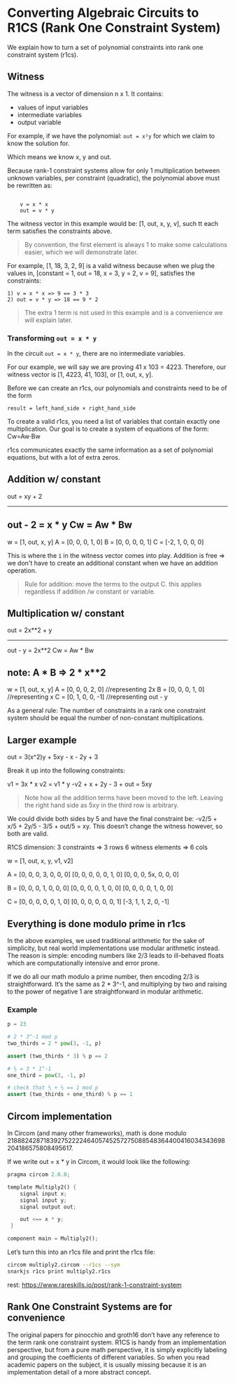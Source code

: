 # Converting Algebraic Circuits to R1CS (Rank One Constraint System)

We explain how to turn a set of polynomial constraints into rank one constraint system (r1cs).

## Witness

The witness is a vector of dimension n x 1.
It contains:

- values of input variables
- intermediate variables
- output variable

For example, if we have the polynomial: `out = x²y`
for which we claim to know the solution for.

Which means we know x, y and out.

Because rank-1 constraint systems allow for only 1 multiplication between unknown variables, per constraint (quadratic), the polynomial above must be rewritten as:

```solidity
    
    v = x * x  
    out = v * y
```

The witness vector in this example would be: [1, out, x, y, v], such tt each term satisfies the constraints above.
>By convention, the first element is always 1 to make some calculations easier, which we will demonstrate later.

For example, [1, 18, 3, 2, 9] is a valid witness because when we plug the values in,
[constant = 1, out = 18, x = 3, y = 2, v = 9], satisfies the constraints:

```solidity
1) v = x * x => 9 == 3 * 3
2) out = v * y => 18 == 9 * 2
```
> The extra 1 term is not used in this example and is a convenience we will explain later.

### Transforming `out = x * y`

In the circuit `out = x * y`, there are no intermediate variables.

For our example, we will say we are proving 41 x 103 = 4223.
Therefore, our witness vector is [1, 4223, 41, 103], or [1, out, x, y].

Before we can create an r1cs, our polynomials and constraints need to be of the form

`result = left_hand_side × right_hand_side`

To create a valid r1cs, you need a list of variables that contain exactly one multiplication.
Our goal is to create a system of equations of the form:
Cw=Aw⋅Bw

r1cs communicates exactly the same information as a set of polynomial equations, but with a lot of extra zeros.

## Addition w/ constant

out = xy + 2

-----------------
out - 2 = x * y
Cw = Aw * Bw
-----------------

w = [1, out, x, y]
A = [0, 0, 0, 1, 0]
B = [0, 0, 0, 0, 1]
C = [-2, 1, 0, 0, 0]

This is where the `1` in the witness vector comes into play.
Addition is free => we don't have to create an additional constant when we have an addition operation.

>Rule for addition: move the terms to the output C. this applies regardless if addition /w constant or variable.

## Multiplication w/ constant

out = 2x**2 + y

-----------------
out - y = 2x**2
Cw      = Aw * Bw

note: A * B => 2 * x**2
-----------------

w = [1, out, x, y]
A = [0, 0, 0, 2, 0]     //representing 2x
B = [0, 0, 0, 1, 0]     //representing x
C = [0, 1, 0, 0, -1]    //representing out - y  

As a general rule:
The number of constraints in a rank one constraint system should be equal the number of non-constant multiplications.

## Larger example

out = 3(x^2)y + 5xy - x - 2y + 3

Break it up into the following constraints:

v1 = 3x * x
v2 = v1 * y
-v2 + x + 2y - 3 + out = 5xy

> Note how all the addition terms have been moved to the left. Leaving the right hand side as 5xy in the third row is arbitrary. 

We could divide both sides by 5 and have the final constraint be: -v2/5 + x/5 + 2y/5 - 3/5 + out/5 = xy.
This doesn’t change the witness however, so both are valid.

R1CS dimension:
    3 constraints => 3 rows
    6 witness elements => 6 cols

w = [1, out, x, y, v1, v2]

A = [0, 0, 0, 3, 0, 0, 0]
    [0, 0, 0, 0, 0, 1, 0]
    [0, 0, 0, 5x, 0, 0, 0]

B = [0, 0, 0, 1, 0, 0, 0]
    [0, 0, 0, 0, 1, 0, 0]
    [0, 0, 0, 0, 1, 0, 0]

C = [0, 0, 0, 0, 0, 1, 0]
    [0, 0, 0, 0, 0, 0, 1]
    [-3, 1, 1, 2, 0, -1]

## Everything is done modulo prime in r1cs

In the above examples, we used traditional arithmetic for the sake of simplicity, but real world implementations use modular arithmetic instead.
The reason is simple: encoding numbers like 2/3 leads to ill-behaved floats which are computationally intensive and error prone.

If we do all our math modulo a prime number, then encoding 2/3 is straightforward.
It’s the same as 2 * 3^-1, and multiplying by two and raising to the power of negative 1 are straightforward in modular arithmetic.

### Example

```python
p = 23

# 2 * 3^-1 mod p
two_thirds = 2 * pow(3, -1, p)

assert (two_thirds * 3) % p == 2

# ⅓ = 3 * 1^-1
one_third = pow(3, -1, p)

# check that ⅓ + ⅔ == 1 mod p
assert (two_thirds + one_third) % p == 1

```

## Circom implementation

In Circom (and many other frameworks), math is done modulo 21888242871839275222246405745257275088548364400416034343698204186575808495617.

If we write out = x * y in Circom, it would look like the following:

```rust
pragma circom 2.0.0;

template Multiply2() {
    signal input x;
    signal input y;
    signal output out;

    out <== x * y;
 }

component main = Multiply2();
```

Let’s turn this into an r1cs file and print the r1cs file:

```bash 
circom multiply2.circom --r1cs --sym
snarkjs r1cs print multiply2.r1cs
```

rest: https://www.rareskills.io/post/rank-1-constraint-system

## Rank One Constraint Systems are for convenience

The original papers for pinocchio and groth16 don’t have any reference to the term rank one constraint system. 
R1CS is handy from an implementation perspective, but from a pure math perspective, it is simply explicitly labeling and grouping the coefficients of different variables. 
So when you read academic papers on the subject, it is usually missing because it is an implementation detail of a more abstract concept.